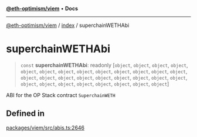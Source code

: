 [**@eth-optimism/viem**](../../README.md) • **Docs**

***

[@eth-optimism/viem](../../README.md) / [index](../README.md) / superchainWETHAbi

# superchainWETHAbi

> `const` **superchainWETHAbi**: readonly [`object`, `object`, `object`, `object`, `object`, `object`, `object`, `object`, `object`, `object`, `object`, `object`, `object`, `object`, `object`, `object`, `object`, `object`, `object`, `object`, `object`, `object`, `object`, `object`, `object`, `object`, `object`, `object`, `object`, `object`]

ABI for the OP Stack contract `SuperchainWETH`

## Defined in

[packages/viem/src/abis.ts:2646](https://github.com/ethereum-optimism/ecosystem/blob/9a896f86e34c9a727d55fa4358d5403a7c25770a/packages/viem/src/abis.ts#L2646)
